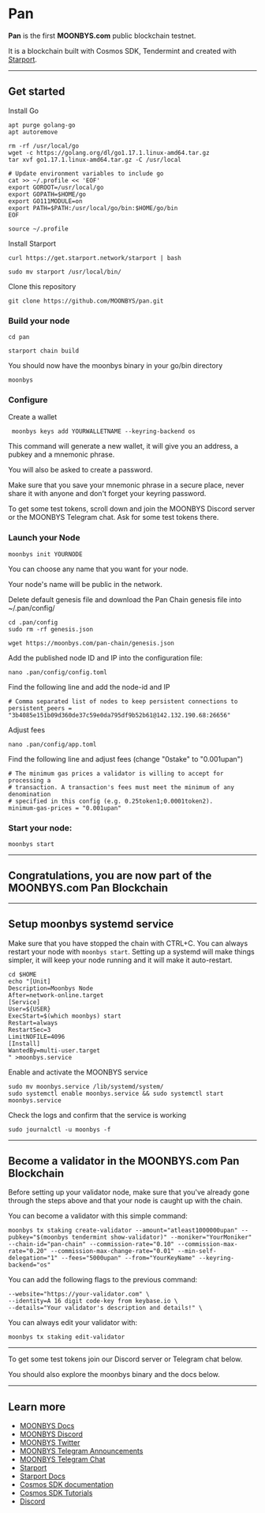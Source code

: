 # Pan

**Pan** is the first **MOONBYS.com** public blockchain testnet.

It is a blockchain built with Cosmos SDK, Tendermint and created with [Starport](https://github.com/tendermint/starport).

***

## Get started

Install Go

```
apt purge golang-go
apt autoremove

rm -rf /usr/local/go
wget -c https://golang.org/dl/go1.17.1.linux-amd64.tar.gz
tar xvf go1.17.1.linux-amd64.tar.gz -C /usr/local

# Update environment variables to include go
cat >> ~/.profile << 'EOF'
export GOROOT=/usr/local/go
export GOPATH=$HOME/go
export GO111MODULE=on
export PATH=$PATH:/usr/local/go/bin:$HOME/go/bin
EOF

source ~/.profile
```

Install Starport

```
curl https://get.starport.network/starport | bash
```

```
sudo mv starport /usr/local/bin/
```

Clone this repository

```
git clone https://github.com/MOONBYS/pan.git
```

### Build your node

```
cd pan
```
```
starport chain build
```
You should now have the moonbys binary in your go/bin directory

```
moonbys
```

### Configure

Create a wallet

```
 moonbys keys add YOURWALLETNAME --keyring-backend os
```

This command will generate a new wallet, it will give you an address, a pubkey and a mnemonic phrase.

You will also be asked to create a password.

Make sure that you save your mnemonic phrase in a secure place, never share it with anyone and don't forget your keyring password.

To get some test tokens, scroll down and join the MOONBYS Discord server or the MOONBYS Telegram chat. Ask for some test tokens there.  

### Launch your Node

```
moonbys init YOURNODE
```

You can choose any name that you want for your node. 

Your node's name will be public in the network. 

Delete default genesis file and download the Pan Chain genesis file into ~/.pan/config/

```
cd .pan/config
sudo rm -rf genesis.json
```
```
wget https://moonbys.com/pan-chain/genesis.json
```

Add the published node ID and IP into the configuration file:

```
nano .pan/config/config.toml
```
Find the following line and add the node-id and IP

```
# Comma separated list of nodes to keep persistent connections to
persistent_peers = "3b4085e151b09d360de37c59e0da795df9b52b61@142.132.190.68:26656"
```

Adjust fees 

```
nano .pan/config/app.toml
```

Find the following line and adjust fees (change "0stake" to "0.001upan")

```
# The minimum gas prices a validator is willing to accept for processing a
# transaction. A transaction's fees must meet the minimum of any denomination
# specified in this config (e.g. 0.25token1;0.0001token2).
minimum-gas-prices = "0.001upan"
```

### Start your node:

```
moonbys start
```

***

## Congratulations, you are now part of the MOONBYS.com Pan Blockchain

***

## Setup moonbys systemd service

Make sure that you have stopped the chain with CTRL+C. You can always restart your node with ```moonbys start```. Setting up a systemd will make things simpler, it will keep your node running and it will make it auto-restart.

```
cd $HOME
echo "[Unit]
Description=Moonbys Node
After=network-online.target
[Service]
User=${USER}
ExecStart=$(which moonbys) start
Restart=always
RestartSec=3
LimitNOFILE=4096
[Install]
WantedBy=multi-user.target
" >moonbys.service
```

Enable and activate the MOONBYS service

```
sudo mv moonbys.service /lib/systemd/system/
sudo systemctl enable moonbys.service && sudo systemctl start moonbys.service
```

Check the logs and confirm that the service is working

```
sudo journalctl -u moonbys -f
```

***

## Become a validator in the MOONBYS.com Pan Blockchain

Before setting up your validator node, make sure that you've already gone through the steps above and that your node is caught up with the chain.

You can become a validator with this simple command:

```
moonbys tx staking create-validator --amount="atleast1000000upan" --pubkey="$(moonbys tendermint show-validator)" --moniker="YourMoniker" --chain-id="pan-chain" --commission-rate="0.10" --commission-max-rate="0.20" --commission-max-change-rate="0.01" --min-self-delegation="1" --fees="5000upan" --from="YourKeyName" --keyring-backend="os"
```

You can add the following flags to the previous command:

```
--website="https://your-validator.com" \
--identity=A 16 digit code-key from keybase.io \
--details="Your validator's description and details!" \
```

You can always edit your validator with:

```
moonbys tx staking edit-validator
```


***

To get some test tokens join our Discord server or Telegram chat below.

You should also explore the moonbys binary and the docs below.


***

## Learn more

- [MOONBYS Docs](https://docs.moonbys.com/)
- [MOONBYS Discord](https://discord.gg/yr5vqypJK2)
- [MOONBYS Twitter](https://twitter.com/moonbys_)
- [MOONBYS Telegram Announcements](t.me/moonbys)
- [MOONBYS Telegram Chat](t.me/moonbys_chat)
- [Starport](https://github.com/tendermint/starport)
- [Starport Docs](https://docs.starport.network)
- [Cosmos SDK documentation](https://docs.cosmos.network)
- [Cosmos SDK Tutorials](https://tutorials.cosmos.network)
- [Discord](https://discord.gg/cosmosnetwork)
